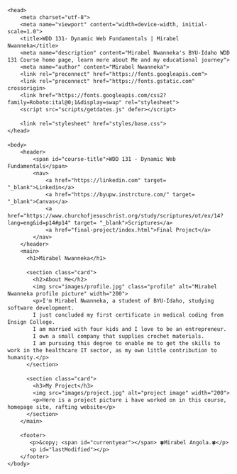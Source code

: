 <!DOCTYPE html>
<html lang="en-US">

    <head>
        <meta charset="utf-8">
        <meta name="viewport" content="width=device-width, initial-scale=1.0">
        <title>WDD 131- Dynamic Web Fundamentals | Mirabel Nwanneka</title>
        <meta name="description" content="Mirabel Nwanneka's BYU-Idaho WDD 131 Course home page, learn more about Me and my educational journey">
        <meta name="author" content="Mirabel Nwanneka">
        <link rel="preconnect" href="https://fonts.googleapis.com">
        <link rel="preconnect" href="https://fonts.gstatic.com" crossorigin>
        <link href="https://fonts.googleapis.com/css2?family=Roboto:ital@0;1&display=swap" rel="stylesheet">
        <script src="scripts/getdates.js" defer></script>

        <link rel="stylesheet" href="styles/base.css">
    </head>

    <body>
        <header>
            <span id="course-title">WDD 131 - Dynamic Web Fundamentals</span>
            <nav>
                <a href="https://linkedin.com" target= "_blank">Linkedin</a>
                <a href="https://byupw.instrcture.com/" target= "_blank">Canvas</a>
                <a href="https://www.churchofjesuschrist.org/study/scriptures/ot/ex/14?lang=eng&id=p14#p14" target= "_blank">Scriptures</a>
                <a href="final-project/index.html">Final Project</a>
            </nav>
        </header>
        <main>
          <h1>Mirabel Nwanneka</h1>  

          <section class="card">
            <h2>About Me</h2>
            <img src="images/profile.jpg" class="profile" alt="Mirabel Nwanneka profile picture" width="200">
            <p>I'm Mirabel Nwanneka, a student of BYU-Idaho, studying software development. 
            I just concluded my first certificate in medical coding from Ensign College. 
            I am married with four kids and I love to be an entrepreneur. 
            I own a small company that supplies crochet materials. 
            I am pursuing this degree to enable me to get the skills to work in the healthcare IT sector, as my own little contribution to humanity.</p>
          </section>    
          
          <section class="card">
            <h3>My Project</h3>
            <img src="images/project.jpg" alt="project image" width="200">
            <p>Here is a project picture i have worked on in this course, homepage site, rafting website</p>
          </section>
        </main>
    
        <footer>
           <p>&copy; <span id="currentyear"></span> 🍀Mirabel Angola.🍀</p>
           <p id="lastModified"></p>
        </footer>
    </body>
</html>
